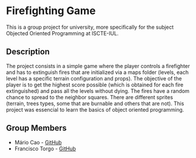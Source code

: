 # Firefighting Game
This is a group project for university, more specifically for the subject Objected Oriented Programming at ISCTE-IUL.

## Description
The project consists in a simple game where the player controls a firefighter and has to extinguish fires that are initialized via a maps folder (levels, each level has a specific terrain configuration and props).
The objective of the player is to get the highest score possible (which is obtained for each fire extinguished) and pass all the levels without dying. 
The fires have a random chance to spread to the neighbor squares. There are different sprites (terrain, trees types, some that are burnable and others that are not).
This project was essencial to learn the basics of object oriented programming.

## Group Members
- Mário Cao - [GitHub](https://github.com/kreativermario/)
- Francisco Torgo - [GitHub](https://github.com/TRODSft)
